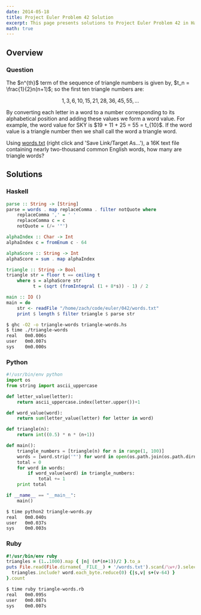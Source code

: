 ```yaml
---
date: 2014-05-18
title: Project Euler Problem 42 Solution
excerpt: This page presents solutions to Project Euler Problem 42 in Haskell, Python and Ruby.
math: true
---
```



## Overview


### Question

<p>
The $n^{th}$ term of the sequence of triangle numbers is given by, $t_n = \frac{1}{2}n(n+1)$; so the first ten triangle numbers are:</p>

$$1, 3, 6, 10, 15, 21, 28, 36, 45, 55, \dots$$

<p>By converting each letter in a word to a number corresponding to its alphabetical position and adding these values we form a word value. For example, the word value for SKY is $19 + 11 + 25 = 55 = t_{10}$. If the word value is a triangle number then we shall call the word a triangle word.</p>

<p>Using <a href="http://projecteuler.net/project/words.txt">words.txt</a> (right click and 'Save Link/Target As...'), a 16K text file containing nearly two-thousand common English words, how many are triangle words?</p>







## Solutions

### Haskell

```haskell
parse :: String -> [String]
parse = words . map replaceComma . filter notQuote where
    replaceComma ',' = ' '
    replaceComma c = c
    notQuote = (/= '"')

alphaIndex :: Char -> Int
alphaIndex c = fromEnum c - 64

alphaScore :: String -> Int
alphaScore = sum . map alphaIndex

triangle :: String -> Bool
triangle str = floor t == ceiling t
    where s = alphaScore str
          t = (sqrt (fromIntegral (1 + 8*s)) - 1) / 2

main :: IO ()
main = do
    str <- readFile "/home/zach/code/euler/042/words.txt"
    print $ length $ filter triangle $ parse str
```


```bash
$ ghc -O2 -o triangle-words triangle-words.hs
$ time ./triangle-words
real   0m0.006s
user   0m0.007s
sys    0m0.000s
```



### Python

```python
#!/usr/bin/env python
import os
from string import ascii_uppercase

def letter_value(letter):
    return ascii_uppercase.index(letter.upper())+1

def word_value(word):
    return sum(letter_value(letter) for letter in word)

def triangle(n):
    return int((0.5) * n * (n+1))

def main():
    triangle_numbers = [triangle(n) for n in range(1, 100)]
    words = [word.strip('"') for word in open(os.path.join(os.path.dirname(__file__), 'words.txt')).read().split(',')]
    total = 0
    for word in words:
        if word_value(word) in triangle_numbers:
            total += 1
    print total

if __name__ == "__main__":
    main()

```


```bash
$ time python2 triangle-words.py
real   0m0.040s
user   0m0.037s
sys    0m0.003s
```



### Ruby

```ruby
#!/usr/bin/env ruby
triangles = (1..1000).map { |n| (n*(n+1))/2 }.to_a
puts File.read(File.dirname(__FILE__) + '/words.txt').scan(/\w+/).select { |word|
  triangles.include? word.each_byte.reduce(0) {|s,v| s+(v-64) }
}.count

```


```bash
$ time ruby triangle-words.rb
real   0m0.095s
user   0m0.087s
sys    0m0.007s
```


